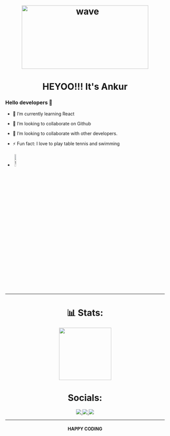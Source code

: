  <h1 align="center"><img alt="wave" src="http://www.becauselearning.com/wp-content/uploads/2017/11/hello-world.gif" width="400" height="200">   </h1>
 <h1 align="center"> HEYOO!!! It's<b> Ankur</b></h1>

### Hello developers 👋

- 🌱 I’m currently learning React
- 👯 I’m looking to collaborate on Github

- 👯 I’m looking to collaborate with other developers.
- ⚡ Fun fact: I love to play table tennis and swimming
- <a href="ttps://www.facebook.com/profile.php?id=100004805536688"><img alt="facebook" width="10%" style="padding:5px" src="https://img.icons8.com/bubbles/100/000000/facebook-new.png"/></a>

<br>

<hr>




<h1 align="center"> 📊 Stats: </h1>

<p align="center">
 
  <a href="https://github.com/Ankur-213-creator/github-readme-stats">
    <img src="https://github-readme-stats.vercel.app/api/top-langs/?username=Ankur-213-creator&layout=compact&bg_color=0d1117&text_color=FFF&border_color=444"  height="165">
  </a>
  <br>
 
  



<h1 align="center"> Socials: </h1>
  <p align="center">
    <a href="#">
      <img src="https://img.shields.io/badge/twitter-1DA1F2?&style=for-the-badge&logo=twitter&logoColor=white">
    </a>
 <a href="https://www.linkedin.com/in/ankur-kaushik-2397b4210/">
      <img src="https://img.shields.io/badge/linkedin-0A66C2?&style=for-the-badge&logo=linkedin&logoColor=white">
  <a href="https://instagram.com/mrstandu33"><img src="https://img.shields.io/badge/instagram-E4405F.svg?style=for-the-badge&logo=instagram&logoColor=white"/></a>
    </a>
   
    
    
  </p>
</h1>

<hr>

<h4 align="center"> HAPPY CODING  </h4>
<A href="https://media.tenor.com/images/0d576d9e28332aacc2e18c09d7e5f520/tenor.gif"></a>
